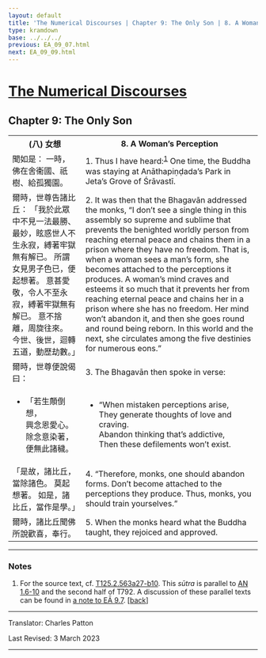 ```yaml
---
layout: default
title: 'The Numerical Discourses | Chapter 9: The Only Son | 8. A Woman’s Perception'
type: kramdown
base: ../../../
previous: EA_09_07.html
next: EA_09_09.html
---
```


<h1><a href='../index.html'>The Numerical Discourses</a></h1>
<h2>Chapter 9: The Only Son</h2>

<table class="trans">
  <th class='ch'>(八) 女想</th>
  <th class='en'>8. A Woman’s Perception</th>
  <tr>
    <td class='ch' title='T125.2.563a27'>聞如是： 一時，佛在舍衞國、祇樹、給孤獨園。</td>
    <td id='p1'>1. Thus I have heard:<sup id="ref1"><a href="#n1">1</a></sup> One time, the Buddha was staying at Anāthapiṇḍada’s Park in Jeta’s Grove of Śrāvastī.</td>
  </tr>
  <tr>
    <td class='ch' title='T125.2.563a28'>爾時，世尊告諸比丘： 「我於此眾中不見一法最勝、最妙，眩惑世人不生永寂，縛著牢獄無有解已。 所謂女見男子色已，便起想著。 意甚愛敬，令人不至永寂，縛著牢獄無有解已。 意不捨離，周旋往來。 今世、後世，迴轉五道，動歴劫數。」</td>
    <td id='p2'>2. It was then that the Bhagavān addressed the monks, “I don’t see a single thing in this assembly so supreme and sublime that prevents the benighted worldly person from reaching eternal peace and chains them in a prison where they have no freedom. That is, when a woman sees a man’s form, she becomes attached to the perceptions it produces. A woman’s mind craves and esteems it so much that it prevents her from reaching eternal peace and chains her in a prison where she has no freedom. Her mind won’t abandon it, and then she goes round and round being reborn. In this world and the next, she circulates among the five destinies for numerous eons.”</td>
  </tr>
  <tr>
    <td class='ch' title='T125.2.563b4'>爾時，世尊便說偈曰：</td>
    <td id='p3'>3. The Bhagavān then spoke in verse:</td>
  </tr>
<tr>
  <td title='T125.2.563b6'><ul class='verse'>
    <li class='ch'>「若生顛倒想，<br/>
    興念恩愛心。<br/>
    除念意染著，<br/>
    便無此諸穢。</li>
  </ul></td>
  <td><ul class='verse'>
    <li>“When mistaken perceptions arise,<br/>
    They generate thoughts of love and craving.<br/>
    Abandon thinking that’s addictive,<br/>
    Then these defilements won’t exist.</li>
  </ul></td>
</tr>
  <tr>
    <td class='ch' title='T125.2.563b8'>「是故，諸比丘，當除諸色。 莫起想著。 如是，諸比丘，當作是學。」</td>
    <td id='p4'>4. “Therefore, monks, one should abandon forms. Don’t become attached to the perceptions they produce. Thus, monks, you should train yourselves.”</td>
  </tr>
  <tr>
    <td class='ch' title='T125.2.563b9'>爾時，諸比丘聞佛所說歡喜，奉行。</td>
    <td id='p5'>5. When the monks heard what the Buddha taught, they rejoiced and approved.</td>
  </tr>
</table>

<hr/>

<h3 id="notes">Notes</h3>

<ol class="notes-list">
<li id="n1"><p>For the source text, cf. <a href="https://cbetaonline.dila.edu.tw/zh/T02n0125_p0563a27" target="_blank">T125.2.563a27-b10</a>. This <em>sūtra</em> is parallel to <a href="https://www.suttacentral.net/an1.1-10" target="_blank">AN 1.6-10</a> and the second half of T792. A discussion of these parallel texts can be found in <a href="EA_09_07.html#n1" target="_blank">a note to EĀ 9.7</a>. [<a href="#ref1">back</a>]</p></li>
</ol>
<hr/>

<p class="translator">Translator: Charles Patton</p>
<p class='revised'>Last Revised: 3 March 2023</p>

<hr/>